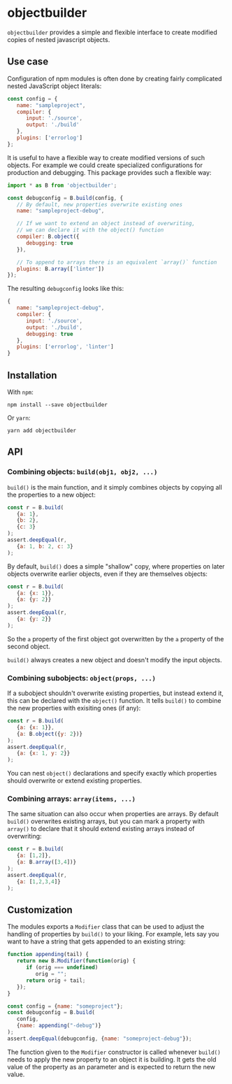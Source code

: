 # objectbuilder

`objectbuilder` provides a simple and flexible interface to create
modified copies of nested javascript objects.

## Use case

Configuration of npm modules is often done by creating fairly complicated
nested JavaScript object literals:

```javascript
const config = {
   name: "sampleproject",
   compiler: {
      input: './source',
      output: './build'
   },
   plugins: ['errorlog']
};
```
It is useful to have a flexible way to create modified versions of such
objects. For example we could create specialized configurations for
production and debugging. This package provides such a flexible way:

```javascript
import * as B from 'objectbuilder';

const debugconfig = B.build(config, {
   // By default, new properties overwrite existing ones
   name: "sampleproject-debug",

   // If we want to extend an object instead of overwriting,
   // we can declare it with the object() function
   compiler: B.object({
      debugging: true
   }),

   // To append to arrays there is an equivalent `array()` function
   plugins: B.array(['linter'])
});
```

The resulting `debugconfig` looks like this:

```javascript
{
   name: "sampleproject-debug",
   compiler: {
      input: './source',
      output: './build',
      debugging: true
   },
   plugins: ['errorlog', 'linter']
}
```

## Installation

With `npm`:

```shell
npm install --save objectbuilder
```

Or `yarn`:

```shell
yarn add objectbuilder
```


## API

### Combining objects: `build(obj1, obj2, ...)`

`build()` is the main function, and it simply combines objects by copying
all the properties to a new object:

```javascript
const r = B.build(
   {a: 1},
   {b: 2},
   {c: 3}
);
assert.deepEqual(r,
   {a: 1, b: 2, c: 3}
);
```

By default, `build()` does a simple "shallow" copy, where properties on
later objects overwrite earlier objects, even if they are themselves
objects:

```javascript
const r = B.build(
   {a: {x: 1}},
   {a: {y: 2}}
);
assert.deepEqual(r,
   {a: {y: 2}}
);
```

So the `a` property of the first object got overwritten by the `a` property
of the second object.

`build()` always creates a new object and doesn't modify the input objects.

### Combining subobjects: `object(props, ...)`

If a subobject shouldn't overwrite existing properties, but instead extend it,
this can be declared with the `object()` function. It tells `build()` to
combine the new properties with exisiting ones (if any):

```javascript
const r = B.build(
   {a: {x: 1}},
   {a: B.object({y: 2})}
);
assert.deepEqual(r,
   {a: {x: 1, y: 2}}
);
```

You can nest `object()` declarations and specify exactly which properties
should overwrite or extend existing properties.


### Combining arrays: `array(items, ...)`

The same situation can also occur when properties are arrays. By default
`build()` overwrites existing arrays, but you can mark a property with
`array()` to declare that it should extend existing arrays
instead of overwriting:

```javascript
const r = B.build(
   {a: [1,2]},
   {a: B.array([3,4])}
);
assert.deepEqual(r,
   {a: [1,2,3,4]}
);
```

## Customization

The modules exports a `Modifier` class that can be used to adjust the handling
of properties by `build()` to your liking. For example, lets say you want
to have a string that gets appended to an existing string:

```javascript
function appending(tail) {
   return new B.Modifier(function(orig) {
      if (orig === undefined)
         orig = "";
      return orig + tail;
   });
}

const config = {name: "someproject"};
const debugconfig = B.build(
   config,
   {name: appending("-debug")}
);
assert.deepEqual(debugconfig, {name: "someproject-debug"});
```

The function given to the `Modifier` constructor is called whenever `build()`
needs to apply the new property to an object it is building. It gets the old
value of the property as an parameter and is expected to return the new
value.

